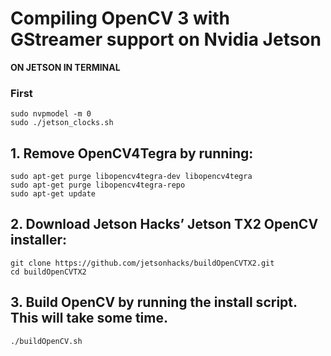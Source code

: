# Compiling OpenCV 3 with GStreamer support on Nvidia Jetson
**ON JETSON IN TERMINAL**

### First
```
sudo nvpmodel -m 0
sudo ./jetson_clocks.sh
```

## 1. Remove OpenCV4Tegra by running:
```
sudo apt-get purge libopencv4tegra-dev libopencv4tegra
sudo apt-get purge libopencv4tegra-repo
sudo apt-get update
```
## 2. Download Jetson Hacks’ Jetson TX2 OpenCV installer:
```
git clone https://github.com/jetsonhacks/buildOpenCVTX2.git
cd buildOpenCVTX2
```
## 3. Build OpenCV by running the install script. This will take some time.
```
./buildOpenCV.sh
```
